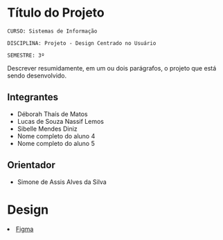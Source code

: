 # Título do Projeto

`CURSO: Sistemas de Informação`

`DISCIPLINA: Projeto - Design Centrado no Usuário`

`SEMESTRE: 3º`

Descrever resumidamente, em um ou dois parágrafos, o projeto que está sendo desenvolvido.

## Integrantes

* Déborah Thaís de Matos
* Lucas de Souza Nassif Lemos 
* Sibelle Mendes Diniz
* Nome completo do aluno 4
* Nome completo do aluno 5

## Orientador

* Simone de Assis Alves da Silva 

# Design

<li><a href="[src/README.md](https://www.figma.com/design/nvJRiuztnp9fFOJ84fEIH2/PUC-FIT?node-id=0-1)"> Figma</a></li>
